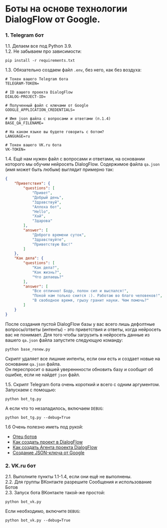 # Боты на основе технологии DialogFlow от Google.

### 1. Telegram бот

1.1. Делаем все под Python 3.9.  
1.2. Не забываем про зависимости: 
```shell
pip install -r requirements.txt 
```
1.3. Обязательно создаем файл `.env`, без него, как без воздуха: 
```text
# Токен вашего Telegram бота
TELEGRAM-TOKEN=

# ID вашего проекта DialogFlow
DIALOG-PROJECT-ID=

# Полученный файл с ключами от Google
GOOGLE_APPLICATION_CREDENTIALS=

# Имя json файла с вопросами и ответами (п.1.4)
BASE_QA_FILENAME=

# На каком языке вы будете говорить с ботом?
LANGUAGE=ru

# Токен вашего VK.ru бота
VK-TOKEN=
```
1.4. Ещё нам нужен файл с вопросами и ответами, на основании которого мы обучим нейросеть DialogFlow.
Содержимое файла `qa.json` (имя может быть любым) выглядит примерно так: 
```json
{
    "Приветствия": {
        "questions": [
            "Привет",
            "Добрый день",
            "Здравствуй",
            "Аллоха бот",
            "Hello",
            "Хай",
            "Здарова"
        ],
        "answer": [
            "Доброго времени суток",
            "Здравствуйте",
            "Приветствую Вас!"
        ]
    },
    "Как дела": {
        "questions": [
            "Как дела?",
            "Как жизнь?",
            "Что делаешь?"
        ],
        "answer": [
            "Все отлично! Бодр, полон сил и выспался!",
            "Покой нам только снится :). Работаю во благо человеков!",
            "В свободное время, грызу гранит науки. Чем помочь?"
        ]
    }
}
```
После создания пустой DialogFlow базы у вас всего лишь дефолтные вопросы/ответы (интенты) - это
приветствия и ответы, когда нейросеть вас не понимает.
Для того чтобы загрузить в нейросеть данные из вашего `qa.json` файла запустите следующую команду:
```shell
python base_renew.py
```
Скрипт удаляет все лишние интенты, если они есть и создает новые на основании `qa.json` файла.  
Он переспросит о вашей увереннности обновить базу и сообщит об ошибке, если не найдет `json` файл.

1.5. Скрипт Telegram бота очень короткий и всего с одним аргументом. Запускаем с помощью:

```shell
python bot_tg.py
```

А если что то незаладилось, включаем `DEBUG`: 
```shell
python bot_tg.py --debug=True
```

1.6 Очень полезно иметь под рукой: 

- [Отец ботов](https://telegram.me/BotFather)
- [Как создать проект в DialogFlow](https://cloud.google.com/dialogflow/docs/quick/setup)
- [Как создать Агента проекта DialogFlow](https://cloud.google.com/dialogflow/docs/quick/build-agent)
- [Создание JSON-ключа от Google](https://cloud.google.com/docs/authentication/getting-started)

### 2. VK.ru бот
2.1. Выполните пункты 1.1-1.4, если они ещё не выполнены.  
2.2. Для группы ВКонтакте разрешите Сообщения и использование Ботов  
2.3. Запуск бота ВКонтакте такой-же простой:
```shell
python bot_vk.py
```

Если необходимо, включите `DEBUG`: 
```shell
python bot_vk.py --debug=True
```
